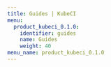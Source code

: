 ```yaml
---
title: Guides | KubeCI
menu:
  product_kubeci_0.1.0:
    identifier: guides
    name: Guides
    weight: 40
menu_name: product_kubeci_0.1.0
---
```


